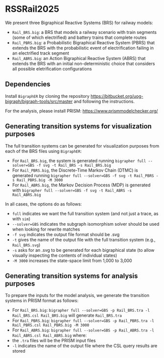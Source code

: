 # RSSRail2025

We present three Bigraphical Reactive Systems (BRS) for railway models:
- `Rail_BRS.big`: a BRS that models a railway scenario with train segments (some of which electrified) and battery trains that complete routes
- `Rail_PBRS.big`: a Probabilistic Bigraphical Reactive System (PBRS) that extends the BRS with the probabilistic event of electrification failing in an electrified track segment
- `Rail_ABRS.big`: an Action Bigraphical Reactive System (ABRS) that extends the BRS with an initial non-deterministic choice that considers all possible eletrification configurations

## Dependencies 

Install `BigraphER` by cloning the repository https://bitbucket.org/uog-bigraph/bigraph-tools/src/master and following the instructions.

For the analysis, please install PRISM: https://www.prismmodelchecker.org/

## Generating transition systems for visualization purposes

The full transition systems can be generated for visualization purposes from each of the BRS files using `BigraphER`:
- For `Rail_BRS.big`, the system is generated running `bigrapher full --solver=GBS -f svg -t Rail_BRS -s Rail_BRS.big`
- For `Rail_PBRS.big`, the Discrete-Time Markov Chain (DTMC) is generated running `bigrapher full --solver=GBS -f svg -t Rail_PBRS -s Rail_PBRS.big -M 3000`
- For `Rail_ABRS.big`, the Markov Decision Process (MDP) is generated with `bigrapher full --solver=GBS -f svg -t Rail_ABRS -s Rail_ABRS.big`
 
In all cases, the options do as follows:
- `full` indicates we want the full transition system (and not just a trace, as with `sim`) 
- `--solver=GBS` indicates the subgraph isomorphism solver should be used when looking for rewrite matches
- `-f svg` indicates the output file format should be .svg
- `-t` gives the name of the output file with the full transition system (e.g., `Rail_BRS.svg`)
- `-s` asks for an .svg to be generated for each bigraphical state (to allow visually inspecting the contents of individual states)
- `-M 3000` increases the state-space limit from 1,000 to 3,000

## Generating transition systems for analysis purposes

To prepare the inputs for the model analysis, we generate the transition systems in PRISM format as follows:

- For `Rail_BRS.big`: `bigrapher full --solver=GBS -p Rail_BRS.tra -l Rail_BRS.csl Rail_BRS.big` will generate `Rail_BRS.tra`
- For `Rail_PBRS.big`: `bigrapher full --solver=GBS -p Rail_PBRS.tra -l Rail_PBRS.csl Rail_PBRS.big -M 3000`
- For `Rail_ABRS.big`: `bigrapher full --solver=GBS -p Rail_ABRS.tra -l Rail_ABRS.csl Rail_ABRS.big` 
where:
- the `.tra` files will be the PRISM input files
- `-l` indicates the name of the output file where the CSL query results are stored

